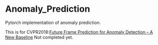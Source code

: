 # Anomaly_Prediction
Pytorch implementation of anomaly prediction.

This is for CVPR2018:[Future Frame Prediction for Anomaly Detection – A New Baseline](https://arxiv.org/abs/1712.09867v1)
Not completed yet.
